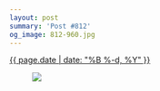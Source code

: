 ```yaml
---
layout: post
summary: 'Post #812'
og_image: 812-960.jpg
---
```


<div class="post">
 <time>
  <a href="/812">
   {{ page.date | date: "%B %-d, %Y" }}
  </a>
 </time>
 <a href="/812">
  <figure data-taken="3/30/2019">
   <img sizes="(min-width: 700px) 50vw, calc(100vw - 2rem)" src="{{ site.assets_url }}/812-480.jpg" srcset="{{ site.assets_url }}/812-240.jpg 240w, {{ site.assets_url }}/812-480.jpg 480w, {{ site.assets_url }}/812-720.jpg 720w, {{ site.assets_url }}/812-960.jpg 960w"/>
  </figure>
 </a>
</div>
